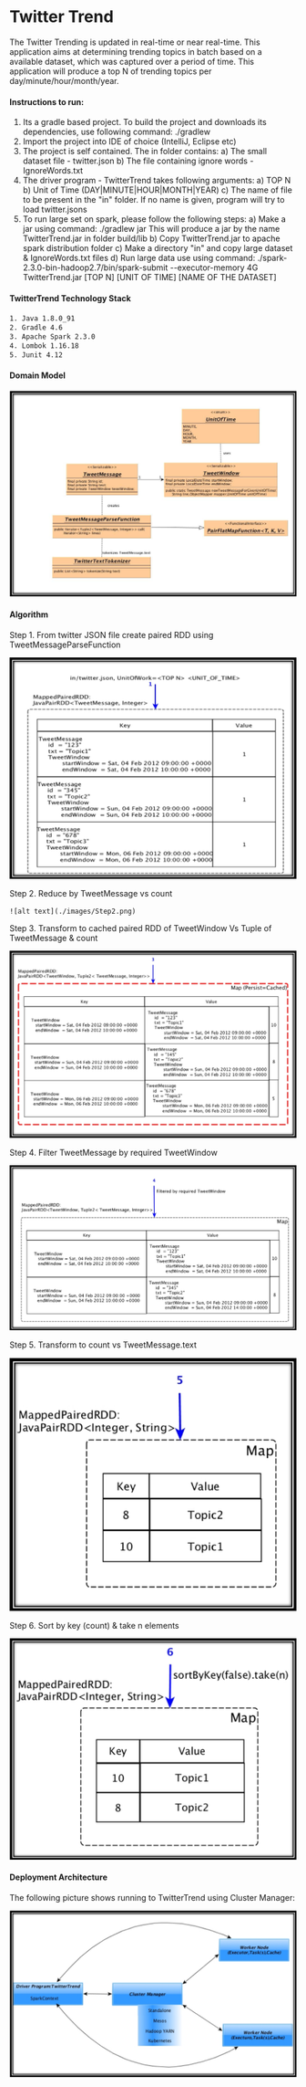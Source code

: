 # Twitter Trend


 The Twitter Trending is updated in real-time or near real-time. This application aims at determining trending topics in
 batch based on a available dataset, which was captured over a period of time. This application will produce a top N of 
 trending topics per day/minute/hour/month/year.


#### Instructions to run:

1. Its a gradle based project. To build the project and downloads its dependencies, use following command:
   ./gradlew
2. Import the project into IDE of choice (IntelliJ, Eclipse etc)
3. The project is self contained. The in folder contains:
    a) The small dataset file - twitter.json
    b) The file containing ignore words - IgnoreWords.txt
4. The driver program - TwitterTrend takes following arguments:
   a) TOP N
   b) Unit of Time (DAY|MINUTE|HOUR|MONTH|YEAR)
   c) The name of file to be present in the "in" folder. If no name is given, program will try to load twitter.jsons
5. To run large set on spark, please follow the following steps:
   a) Make a jar using command:
      ./gradlew jar
      This will produce a jar by the name TwitterTrend.jar in folder build/lib
   b) Copy TwitterTrend.jar to apache spark distribution folder
   c) Make a directory "in" and copy large dataset & IgnoreWords.txt files
   d) Run large data use using command:
      ./spark-2.3.0-bin-hadoop2.7/bin/spark-submit --executor-memory 4G TwitterTrend.jar [TOP N] [UNIT OF TIME] [NAME OF THE DATASET]

#### TwitterTrend Technology Stack
    1. Java 1.8.0_91
    2. Gradle 4.6
    3. Apache Spark 2.3.0
    4. Lombok 1.16.18
    5. Junit 4.12
    
    
#### Domain Model

![alt text](./images/DomainModel.png)


#### Algorithm

Step 1. From twitter JSON file create paired RDD using TweetMessageParseFunction

   ![alt text](./images/Step1.png)
   
Step 2. Reduce by TweetMessage vs count

    ![alt text](./images/Step2.png)

Step 3. Transform to cached paired RDD of TweetWindow Vs Tuple of TweetMessage & count

   ![alt text](./images/Step3.png)
   
Step 4. Filter TweetMessage by required TweetWindow

   ![alt text](./images/Step4.png)
   
Step 5. Transform to count vs TweetMessage.text
    
   ![alt text](./images/Step5.png)
   
Step 6. Sort by key (count) & take n elements

   ![alt text](./images/Step6.png)
   

#### Deployment Architecture

   The following picture shows running to TwitterTrend using Cluster Manager:

![alt text](./images/DeploymentArch.png)


   
